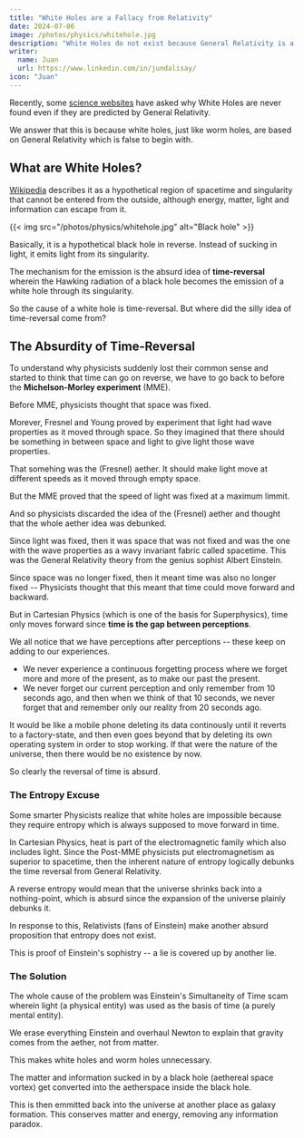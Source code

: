 ```yaml
---
title: "White Holes are a Fallacy from Relativity"
date: 2024-07-06
image: /photos/physics/whitehole.jpg
description: "White Holes do not exist because General Relativity is a false theory"
writer:
  name: Juan
  url: https://www.linkedin.com/in/jundalisay/
icon: "Juan"
---
```



Recently, some [science websites](https://www.space.com/could-white-holes-exist-space-mysteries) have asked why White Holes are never found even if they are predicted by General Relativity. 


We answer that this is because white holes, just like worm holes, are based on General Relativity which is false to begin with. 


## What are White Holes?

[Wikipedia](https://en.wikipedia.org/wiki/White_hole) describes it as a hypothetical region of spacetime and singularity that cannot be entered from the outside, although energy, matter, light and information can escape from it. 

{{< img src="/photos/physics/whitehole.jpg" alt="Black hole" >}}


Basically, it is a hypothetical black hole in reverse. Instead of sucking in light, it emits light from its singularity. 

The mechanism for the emission is the absurd idea of **time-reversal** wherein the Hawking radiation of a black hole becomes the emission of a white hole through its singularity.

So the cause of a white hole is time-reversal. But where did the silly idea of time-reversal come from?


## The Absurdity of Time-Reversal

To understand why physicists suddenly lost their common sense and started to think that time can go on reverse, we have to go back to before the **Michelson-Morley experiment** (MME).

Before MME, physicists thought that space was fixed. 

Morever, Fresnel and Young proved by experiment that light had wave properties as it moved through space.  So they imagined that there should be something in between space and light to give light those wave properties.

That somehing was the (Fresnel) aether. It should make light move at different speeds as it moved through empty space. 

But the MME proved that the speed of light was fixed at a maximum limmit. 

And so physicists discarded the idea of the (Fresnel) aether and thought that the whole aether idea was debunked.

Since light was fixed, then it was space that was not fixed and was the one with the wave properties as a wavy invariant fabric called spacetime. This was the General Relativity theory from the genius sophist Albert Einstein.

Since space was no longer fixed, then it meant time was also no longer fixed -- Physicists thought that this meant that time could move forward and backward. 

But in Cartesian Physics (which is one of the basis for Superphysics), time only moves forward since **time is the gap between perceptions**. 

We all notice that we have perceptions after perceptions -- these keep on adding to our experiences.
- We never experience a continuous forgetting process where we forget more and more of the present, as to make our past the present. 
- We never forget our current perception and only remember from 10 seconds ago, and then when we think of that 10 seconds, we never forget that and remember only our reality from 20 seconds ago. 

It would be like a mobile phone deleting its data continously until it reverts to a factory-state, and then even goes beyond that by deleting its own operating system in order to stop working. If that were the nature of the universe, then there would be no existence by now.

So clearly the reversal of time is absurd.

<!-- The reality is that the aether is not between space and light. Instead, the aether is behind space and space is behind light. In other words:
- spacetime limits light to 300,000 km/s
- aether limits spacetime to this current universe, making the other universes imperceptible -->

### The Entropy Excuse

Some smarter Physicists realize that white holes are impossible because they require entropy which is always supposed to move forward in time. 

In Cartesian Physics, heat is part of the electromagnetic family which also includes light. Since the Post-MME physicists put electromagnetism as superior to spacetime, then the inherent nature of entropy logically debunks the time reversal from General Relativity.  

A reverse entropy would mean that the universe shrinks back into a nothing-point, which is absurd since the expansion of the universe plainly debunks it. 

In response to this, Relativists (fans of Einstein) make another absurd proposition that entropy does not exist. 

This is proof of Einstein's sophistry -- a lie is covered up by another lie. 


### The Solution

The whole cause of the problem was Einstein's Simultaneity of Time scam wherein light (a physical entity) was used as the basis of time (a purely mental entity). 

We erase everything Einstein and overhaul Newton to explain that gravity comes from the aether, not from matter. 

This makes white holes and worm holes unnecessary. 

The matter and information sucked in by a black hole (aethereal space vortex) get converted into the aetherspace inside the black hole. 

This is then emmitted back into the universe at another place as galaxy formation. This conserves matter and energy, removing any information paradox. 


